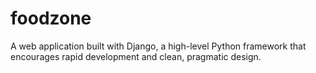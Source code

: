 # foodzone
A web application built with Django, a high-level Python framework that encourages rapid development and clean, pragmatic design. 
